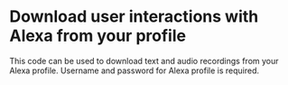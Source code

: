 # Download user interactions with Alexa from your profile

This code can be used to download text and audio recordings from your Alexa profile. Username and password for Alexa profile is required. 
